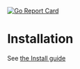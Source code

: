 [![Go Report Card](https://goreportcard.com/badge/github.com/wikisophia/server/api-arguments?style=flat-square)](https://goreportcard.com/report/github.com/wikisophia/server/api-arguments)

# Installation

See [the Install guide](./server/docs/installation.md)
